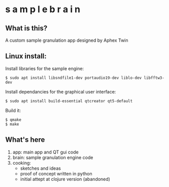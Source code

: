 # s a m p l e   b r a i n

## What is this?

A custom sample granulation app designed by Aphex Twin


   
## Linux install:

Install libraries for the sample engine:
    
    $ sudo apt install libsndfile1-dev portaudio19-dev liblo-dev libfftw3-dev

Install dependancies for the graphical user interface:
        
    $ sudo apt install build-essential qtcreator qt5-default

Build it:

    $ qmake
    $ make

## What's here

1. app:
    main app and QT gui code
2. brain:
    sample granulation engine code
3. cooking:
    * sketches and ideas
    * proof of concept written in python
    * initial attept at clojure version (abandoned)
    
